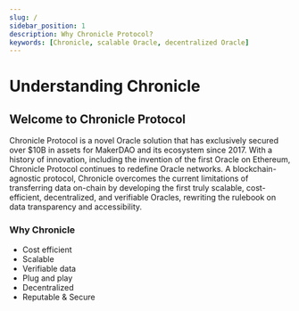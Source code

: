 ```yaml
---
slug: /
sidebar_position: 1
description: Why Chronicle Protocol?
keywords: [Chronicle, scalable Oracle, decentralized Oracle]
---
```


# Understanding Chronicle

## **Welcome to Chronicle Protocol**

Chronicle Protocol is a novel Oracle solution that has exclusively secured over $10B in assets for MakerDAO and its ecosystem since 2017. With a history of innovation, including the invention of the first Oracle on Ethereum, Chronicle Protocol continues to redefine Oracle networks. A blockchain-agnostic protocol, Chronicle overcomes the current limitations of transferring data on-chain by developing the first truly scalable, cost-efficient, decentralized, and verifiable Oracles, rewriting the rulebook on data transparency and accessibility.

### **Why Chronicle**

- Cost efficient
- Scalable
- Verifiable data 
- Plug and play
- Decentralized
- Reputable & Secure

